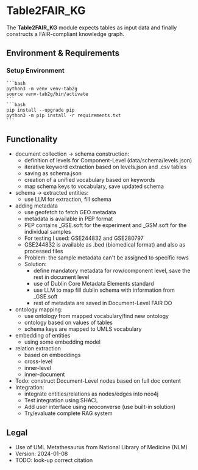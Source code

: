 # Table2FAIR_KG
The **Table2FAIR_KG** module expects tables as input data and finally constructs a FAIR-compliant knowledge graph.

## Environment & Requirements
### Setup Environment
    ```bash
    python3 -m venv venv-tab2g
    source venv-tab2g/bin/activate
    ```
    ```bash
    pip install --upgrade pip
    python3 -m pip install -r requirements.txt
    ```

## Functionality
- document collection -> schema construction:
  - definition of levels for Component-Level (data/schema/levels.json)
  - iterative keyword extraction based on levels.json and .csv tables
  - saving as schema.json
  - creation of a unified vocabulary based on keywords
  - map schema keys to vocabulary, save updated schema
- schema -> extracted entities:
  - use LLM for extraction, fill schema
- adding metadata
  - use geofetch to fetch GEO metadata
  - metadata is available in PEP format
  - PEP contains _GSE.soft for the experiment and _GSM.soft for the individual samples 
  - For testing I used: GSE244832 and GSE280797
  - GSE244832 is available as .bed (biomedical format) and also as processed files
  - Problem: the sample metadata can't be assigned to specific rows
  - Solution: 
    - define mandatory metadata for row/component level, save the rest in document level
    - use of Dublin Core Metadata Elements standard
    - use LLM to map fill dublin schema with information from _GSE.soft
    - rest of metadata are saved in Document-Level FAIR DO
- ontology mapping:
  - use ontology from mapped vocabulary/find new ontology
  - ontology based on values of tables
  - schema keys are mapped to UMLS vocabulary
- embedding of entities
  - using some embedding model
- relation extraction
  - based on embeddings
  - cross-level
  - inner-level
  - inner-document
- Todo: construct Document-Level nodes based on full doc content
- Integration:
  - integrate entities/relations as nodes/edges into neo4j
  - Test integration using SHACL
  - Add user interface using neoconverse (use built-in solution)
  - Try/evaluate complete RAG system


## Legal
- Use of UML Metathesaurus from National Library of Medicine (NLM)
- Version: 2024-01-08
- TODO: look-up correct citation